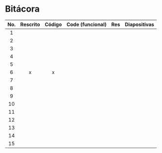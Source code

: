 # Bitácora

| No.  | Rescrito | Código | Code (funcional) | Res  | Diapositivas |
| :--: | :------: | :----: | :--------------: | :--: | :----------: |
|  1   |          |        |                  |      |              |
|  2   |          |        |                  |      |              |
|  3   |          |        |                  |      |              |
|  4   |          |        |                  |      |              |
|  5   |          |        |                  |      |              |
|  6   |    x     |   x    |                  |      |              |
|  7   |          |        |                  |      |              |
|  8   |          |        |                  |      |              |
|  9   |          |        |                  |      |              |
|  10  |          |        |                  |      |              |
|  11  |          |        |                  |      |              |
|  12  |          |        |                  |      |              |
|  13  |          |        |                  |      |              |
|  14  |          |        |                  |      |              |
|  15  |          |        |                  |      |              |

